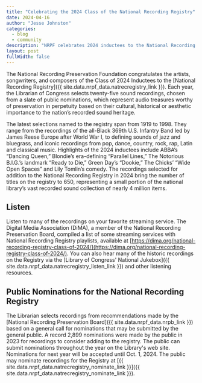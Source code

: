 ```yaml
---
title: "Celebrating the 2024 Class of the National Recording Registry"
date: 2024-04-16
author: "Jesse Johnston"
categories: 
  - blog
  - community
description: "NRPF celebrates 2024 inductees to the National Recording Registry. The Librarian of Congress, Carla Hayden, has announced the selection of 25 additions to the registry, chosen for their signifance to the cultural, historical, or aesthetic importance to the nation's recorded sound heritage."
layout: post
fullWidth: false
---
```


The National Recording Preservation Foundation congratulates
the artists, songwriters, and composers of the Class of 2024 Inductees
to the [National Recording Registry]({{ site.data.nrpf_data.natrecregistry_link }}).
Each year, the Librarian of Congress selects twenty-five sound recordings,
chosen from a slate of public nominations, which represent audio treasures
worthy of preservation in perpetuity based on their cultural, historical or aesthetic
importance to the nation’s recorded sound heritage.

The latest selections named to the registry span from 1919 to 1998. They range from
the recordings of the all-Black 369th U.S. Infantry Band led by James Reese Europe
after World War I, to defining sounds of jazz and bluegrass, and iconic recordings from
pop, dance, country, rock, rap, Latin and classical music.
Highlights of the 2024 inductees include ABBA’s “Dancing Queen,”
Blondie’s era-defining “Parallel Lines,” The Notorious B.I.G.’s
landmark “Ready to Die,” Green Day’s “Dookie,” The Chicks’ “Wide Open Spaces” and
Lily Tomlin’s comedy.
The recordings selected for addition to the National Recording Registry in 2024
bring the number of titles on the registry to 650,
representing a small portion of the national library’s vast recorded
sound collection of nearly 4 million items.

## Listen

Listen to many of the recordings on your favorite streaming service.
The Digital Media Association (DiMA), a member of the National Recording Preservation Board, compiled a list
of some streaming services with National Recording Registry playlists, available at
[https://dima.org/national-recording-registry-class-of-2024/](https://dima.org/national-recording-registry-class-of-2024/).
You can also hear many of the historic recordings on the Registry via the [Library of Congress' National Jukebox]({{ site.data.nrpf_data.natrecregistry_listen_link }}) and other listening resources.

## Public Nominations for the National Recording Registry

The Librarian selects recordings from
recommendations made by the [National Recording Preservation Board]({{ site.data.nrpf_data.nrpb_link }})
based on a general call for nominations that may be submitted by the general public.
A record 2,899 nominations were made by the public in 2023 for recordings to consider
adding to the registry. The public can submit nominations throughout the year on the
Library's web site. Nominations for next year will be accepted until Oct. 1, 2024. The
public may nominate recordings for the Registry at [{{ site.data.nrpf_data.natrecregistry_nominate_link }}]({{ site.data.nrpf_data.natrecregistry_nominate_link }}).
